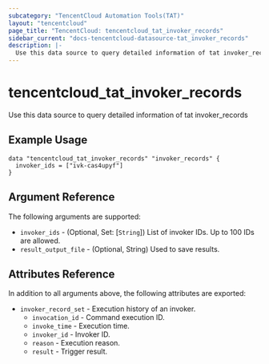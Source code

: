 ```yaml
---
subcategory: "TencentCloud Automation Tools(TAT)"
layout: "tencentcloud"
page_title: "TencentCloud: tencentcloud_tat_invoker_records"
sidebar_current: "docs-tencentcloud-datasource-tat_invoker_records"
description: |-
  Use this data source to query detailed information of tat invoker_records
---
```


# tencentcloud_tat_invoker_records

Use this data source to query detailed information of tat invoker_records

## Example Usage

```hcl
data "tencentcloud_tat_invoker_records" "invoker_records" {
  invoker_ids = ["ivk-cas4upyf"]
}
```

## Argument Reference

The following arguments are supported:

* `invoker_ids` - (Optional, Set: [`String`]) List of invoker IDs. Up to 100 IDs are allowed.
* `result_output_file` - (Optional, String) Used to save results.

## Attributes Reference

In addition to all arguments above, the following attributes are exported:

* `invoker_record_set` - Execution history of an invoker.
  * `invocation_id` - Command execution ID.
  * `invoke_time` - Execution time.
  * `invoker_id` - Invoker ID.
  * `reason` - Execution reason.
  * `result` - Trigger result.



